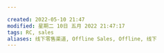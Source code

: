 ```yaml
---

created: 2022-05-10 21:47
modified: 星期二 10日 五月 2022 21:47:17
tags: RC, sales
aliases: 线下零售渠道, Offline Sales, Offline, 线下
---
```



